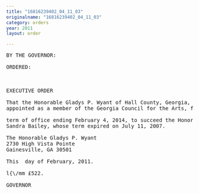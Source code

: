 ```yaml
---
title: "16816239402_04_11_03"
originalname: "16816239402_04_11_03"
category: orders
year: 2011
layout: order

---
```

<pre>
BY THE GOVERNOR:

ORDERED:

 

EXECUTIVE ORDER

That the Honorable Gladys P. Wyant of Hall County, Georgia, is
appointed as a member of the Georgia Council for the Arts, for a

term of office ending February 4, 2014, to succeed the Honorable
Sandra Bailey, whose term expired on July 11, 2007.

The Honorable Gladys P. Wyant
2730 High Vista Pointe
Gainesville, GA 30501

This  day of February, 2011.

l{\/mm £522.

GOVERNOR

</pre>
